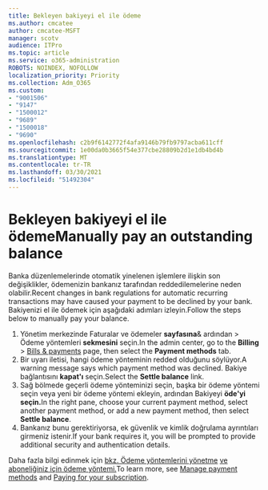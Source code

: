```yaml
---
title: Bekleyen bakiyeyi el ile ödeme
ms.author: cmcatee
author: cmcatee-MSFT
manager: scotv
audience: ITPro
ms.topic: article
ms.service: o365-administration
ROBOTS: NOINDEX, NOFOLLOW
localization_priority: Priority
ms.collection: Adm_O365
ms.custom:
- "9001506"
- "9147"
- "1500012"
- "9689"
- "1500018"
- "9690"
ms.openlocfilehash: c2b9f6142772f4afa9146b79fb9797acba611cff
ms.sourcegitcommit: 1e00da0b3665f54e377cbe28809b2d1e1db4bd4b
ms.translationtype: MT
ms.contentlocale: tr-TR
ms.lasthandoff: 03/30/2021
ms.locfileid: "51492304"
---
```

# <a name="manually-pay-an-outstanding-balance"></a><span data-ttu-id="106d0-102">Bekleyen bakiyeyi el ile ödeme</span><span class="sxs-lookup"><span data-stu-id="106d0-102">Manually pay an outstanding balance</span></span>

<span data-ttu-id="106d0-103">Banka düzenlemelerinde otomatik yinelenen işlemlere ilişkin son değişiklikler, ödemenizin bankanız tarafından reddedilemelerine neden olabilir.</span><span class="sxs-lookup"><span data-stu-id="106d0-103">Recent changes in bank regulations for automatic recurring transactions may have caused your payment to be declined by your bank.</span></span> <span data-ttu-id="106d0-104">Bakiyenizi el ile ödemek için aşağıdaki adımları izleyin.</span><span class="sxs-lookup"><span data-stu-id="106d0-104">Follow the steps below to manually pay your balance.</span></span>

1. <span data-ttu-id="106d0-105">Yönetim merkezinde Faturalar ve ödemeler **sayfasına**& ardından  >  [](https://go.microsoft.com/fwlink/p/?linkid=2018806) Ödeme yöntemleri **sekmesini** seçin.</span><span class="sxs-lookup"><span data-stu-id="106d0-105">In the admin center, go to the **Billing** > [Bills & payments](https://go.microsoft.com/fwlink/p/?linkid=2018806) page, then select the **Payment methods** tab.</span></span>
2. <span data-ttu-id="106d0-106">Bir uyarı iletisi, hangi ödeme yönteminin redded olduğunu söylüyor.</span><span class="sxs-lookup"><span data-stu-id="106d0-106">A warning message says which payment method was declined.</span></span> <span data-ttu-id="106d0-107">Bakiye bağlantısını **kapat'ı** seçin.</span><span class="sxs-lookup"><span data-stu-id="106d0-107">Select the **Settle balance** link.</span></span>
3. <span data-ttu-id="106d0-108">Sağ bölmede geçerli ödeme yönteminizi seçin, başka bir ödeme yöntemi seçin veya yeni bir ödeme yöntemi ekleyin, ardından Bakiyeyi **öde'yi seçin.**</span><span class="sxs-lookup"><span data-stu-id="106d0-108">In the right pane, choose your current payment method, select another payment method, or add a new payment method, then select **Settle balance**.</span></span>
4. <span data-ttu-id="106d0-109">Bankanız bunu gerektiriyorsa, ek güvenlik ve kimlik doğrulama ayrıntıları girmeniz istenir.</span><span class="sxs-lookup"><span data-stu-id="106d0-109">If your bank requires it, you will be prompted to provide additional security and authentication details.</span></span>

<span data-ttu-id="106d0-110">Daha fazla bilgi edinmek için [bkz. Ödeme yöntemlerini yönetme](https://docs.microsoft.com/microsoft-365/commerce/billing-and-payments/manage-payment-methods) [ve aboneliğiniz için ödeme yöntemi.](https://docs.microsoft.com/microsoft-365/commerce/billing-and-payments/pay-for-your-subscription)</span><span class="sxs-lookup"><span data-stu-id="106d0-110">To learn more, see [Manage payment methods](https://docs.microsoft.com/microsoft-365/commerce/billing-and-payments/manage-payment-methods) and [Paying for your subscription](https://docs.microsoft.com/microsoft-365/commerce/billing-and-payments/pay-for-your-subscription).</span></span>
